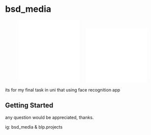 # bsd_media

<p align="center">
  <img src="assets/logo-bsd-media.png" alt="BSD Media Logo" width="200"/>
  &nbsp;&nbsp;&nbsp;
  <img src="assets/logo-blp.png" alt="BLP Logo" width="200"/>
</p>




its for my final task in uni that using face recognition app

## Getting Started

any question would be appreciated, thanks.

ig: bsd_media & blp.projects
